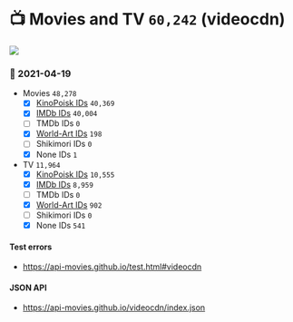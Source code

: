 # :tv: Movies and TV `60,242` (videocdn)

<a href="https://API-Movies.github.io"><img src="https://API-Movies.github.io/banner.png?cache"></a>

### :date: 2021-04-19
- Movies `48,278`
  - [x] <a href="https://API-Movies.github.io/videocdn/movie_kinopoisk_ids.json">KinoPoisk IDs</a> `40,369`
  - [x] <a href="https://API-Movies.github.io/videocdn/movie_imdb_ids.json">IMDb IDs</a> `40,004`
  - [ ] TMDb IDs `0`
  - [x] <a href="https://API-Movies.github.io/videocdn/movie_world_art_ids.json">World-Art IDs</a> `198`
  - [ ] Shikimori IDs `0`
  - [x] None IDs `1`
- TV `11,964`
  - [x] <a href="https://API-Movies.github.io/videocdn/tv_kinopoisk_ids.json">KinoPoisk IDs</a> `10,555`
  - [x] <a href="https://API-Movies.github.io/videocdn/tv_imdb_ids.json">IMDb IDs</a> `8,959`
  - [ ] TMDb IDs `0`
  - [x] <a href="https://API-Movies.github.io/videocdn/tv_world_art_ids.json">World-Art IDs</a> `902`
  - [ ] Shikimori IDs `0`
  - [x] None IDs `541`
#### Test errors
- <a href='https://api-movies.github.io/test.html#videocdn'>https://api-movies.github.io/test.html#videocdn</a>
#### JSON API
- <a href='https://api-movies.github.io/videocdn/index.json'>https://api-movies.github.io/videocdn/index.json</a>
